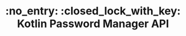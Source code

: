 <h1 align="center">
  :no_entry: :closed_lock_with_key:  Kotlin Password Manager API
</h1>

<p align="center">
  <br />
  <br />
</p>

